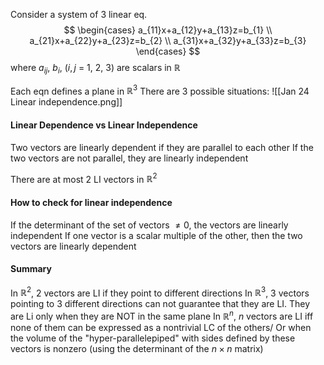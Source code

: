    Consider a system of 3 linear eq.
$$
\begin{cases}
a_{11}x+a_{12}y+a_{13}z=b_{1} \\
a_{21}x+a_{22}y+a_{23}z=b_{2} \\
a_{31}x+a_{32}y+a_{33}z=b_{3}
\end{cases}
$$
where $a_{ij}$, $b_{i}$, ($i, j$ = 1, 2, 3) are scalars in $\mathbb{R}$

Each eqn defines a plane in $\mathbb{R}^3$
There are 3 possible situations:
![[Jan 24 Linear independence.png]]
#### Linear Dependence vs Linear Independence
Two vectors are linearly dependent if they are parallel to each other
If the two vectors are not parallel, they are linearly independent

There are at most 2 LI vectors in $\mathbb{R}^2$

#### How to check for linear independence
If the determinant of the set of vectors $\neq 0$, the vectors are linearly independent
If one vector is a scalar multiple of the other, then the two vectors are linearly dependent

#### Summary
In $\mathbb{R}^2$, 2 vectors are LI if they point to different directions
In $\mathbb{R}^3$, 3 vectors pointing to 3 different directions can not guarantee that they are LI. They are Li only when they are NOT in the same plane
In $\mathbb{R}^n$, $n$ vectors are LI iff none of them can be expressed as a nontrivial LC of the others/ Or when the volume of the "hyper-parallelepiped" with sides defined by these vectors is nonzero (using the determinant of the $n\times n$ matrix)
